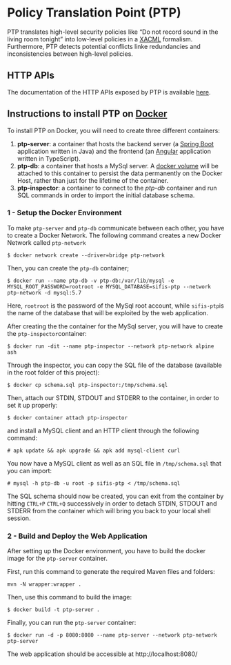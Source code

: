 # Policy Translation Point (PTP)

PTP translates high-level security policies like “Do not record sound in the living room tonight” into low-level policies in a [XACML](https://www.oasis-open.org/committees/tc_home.php?wg_abbrev=xacml) formalism. Furthermore, PTP detects potential conflicts linke redundancies and inconsistencies between high-level policies.

## HTTP APIs
The documentation of the HTTP APIs exposed by PTP is available [here](documentation/API-doc.pdf).

## Instructions to install PTP on [Docker](https://www.docker.com/)
To install PTP on Docker, you will need to create three different containers:
1. **ptp-server**: a container that hosts the backend server (a [Spring Boot](https://spring.io/projects/spring-boot) application written in Java) and the frontend (an [Angular](https://angular.io/) application written in TypeScript).
2. **ptp-db**: a container that hosts a MySql server. A [docker volume](https://docs.docker.com/storage/volumes/) will be attached to this container to persist the data permanently on the Docker Host, rather than just for the lifetime of the container.
3. **ptp-inspector**: a container to connect to the *ptp-db* container and run SQL commands in order to  import the initial database schema.

### 1 - Setup the Docker Environment
To make `ptp-server` and `ptp-db` communicate between each other, you have to create a Docker Network. The following command creates a new Docker Network called `ptp-network`
```
$ docker network create --driver=bridge ptp-network
```
Then, you can create the `ptp-db` container;
```
$ docker run --name ptp-db -v ptp-db:/var/lib/mysql -e MYSQL_ROOT_PASSWORD=rootroot -e MYSQL_DATABASE=sifis-ptp --network ptp-network -d mysql:5.7
```
Here, `rootroot` is the password of the MySql root account, while `sifis-ptp`is the name of the database that will be exploited by the web application.

After creating the the container for the MySql server, you will have to create the `ptp-inspector`container:
```
$ docker run -dit --name ptp-inspector --network ptp-network alpine ash
```
Through the inspector, you can copy the SQL file of the database (available in the root folder of this project):
```
$ docker cp schema.sql ptp-inspector:/tmp/schema.sql
```
Then, attach our STDIN, STDOUT and STDERR to the container, in order to set it up properly:
```
$ docker container attach ptp-inspector
```
and install a MySQL client and an HTTP client through the following command:
```
# apk update && apk upgrade && apk add mysql-client curl
```
You now have a MySQL client as well as an SQL file in `/tmp/schema.sql` that you can import:
```
# mysql -h ptp-db -u root -p sifis-ptp < /tmp/schema.sql
```
The SQL schema should now be created, you can exit from the container by hitting `CTRL+P`  `CTRL+Q` successively in order to detach STDIN, STDOUT and STDERR from the container which will bring you back to your local shell session.

### 2 - Build and Deploy the Web Application
After setting up the Docker environment, you have to build the docker image for the `ptp-server` container.

First, run this command to generate the required Maven files and folders:
```
mvn -N wrapper:wrapper .
```
Then, use this command to build the image:

```
$ docker build -t ptp-server .
```

Finally, you can run the `ptp-server` container:
```
$ docker run -d -p 8080:8080 --name ptp-server --network ptp-network ptp-server
```
The web application should be accessible at http://localhost:8080/
